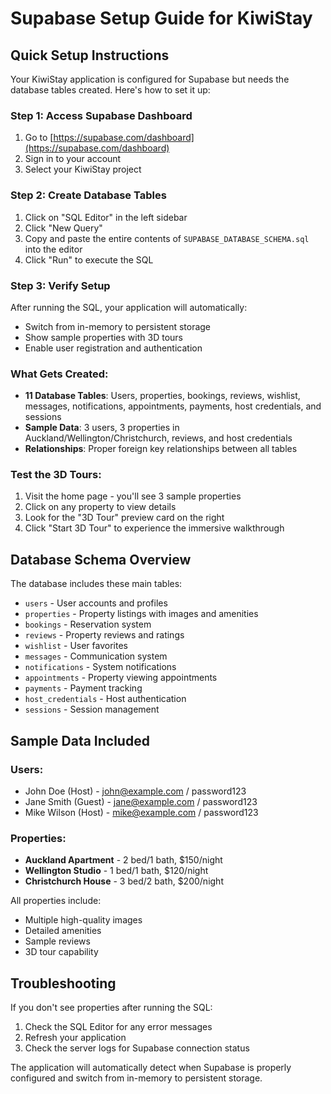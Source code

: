 # Supabase Setup Guide for KiwiStay

## Quick Setup Instructions

Your KiwiStay application is configured for Supabase but needs the database tables created. Here's how to set it up:

### Step 1: Access Supabase Dashboard
1. Go to [https://supabase.com/dashboard](https://supabase.com/dashboard)
2. Sign in to your account
3. Select your KiwiStay project

### Step 2: Create Database Tables
1. Click on "SQL Editor" in the left sidebar
2. Click "New Query" 
3. Copy and paste the entire contents of `SUPABASE_DATABASE_SCHEMA.sql` into the editor
4. Click "Run" to execute the SQL

### Step 3: Verify Setup
After running the SQL, your application will automatically:
- Switch from in-memory to persistent storage
- Show sample properties with 3D tours
- Enable user registration and authentication

### What Gets Created:
- **11 Database Tables**: Users, properties, bookings, reviews, wishlist, messages, notifications, appointments, payments, host credentials, and sessions
- **Sample Data**: 3 users, 3 properties in Auckland/Wellington/Christchurch, reviews, and host credentials
- **Relationships**: Proper foreign key relationships between all tables

### Test the 3D Tours:
1. Visit the home page - you'll see 3 sample properties
2. Click on any property to view details
3. Look for the "3D Tour" preview card on the right
4. Click "Start 3D Tour" to experience the immersive walkthrough

## Database Schema Overview

The database includes these main tables:
- `users` - User accounts and profiles
- `properties` - Property listings with images and amenities
- `bookings` - Reservation system
- `reviews` - Property reviews and ratings
- `wishlist` - User favorites
- `messages` - Communication system
- `notifications` - System notifications
- `appointments` - Property viewing appointments
- `payments` - Payment tracking
- `host_credentials` - Host authentication
- `sessions` - Session management

## Sample Data Included

### Users:
- John Doe (Host) - john@example.com / password123
- Jane Smith (Guest) - jane@example.com / password123  
- Mike Wilson (Host) - mike@example.com / password123

### Properties:
- **Auckland Apartment** - 2 bed/1 bath, $150/night
- **Wellington Studio** - 1 bed/1 bath, $120/night
- **Christchurch House** - 3 bed/2 bath, $200/night

All properties include:
- Multiple high-quality images
- Detailed amenities
- Sample reviews
- 3D tour capability

## Troubleshooting

If you don't see properties after running the SQL:
1. Check the SQL Editor for any error messages
2. Refresh your application
3. Check the server logs for Supabase connection status

The application will automatically detect when Supabase is properly configured and switch from in-memory to persistent storage.